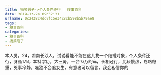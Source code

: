 ```yaml
---
title: 搞笑段子->个人条件还行 | 糗事百科
date: 2019-12-24 09:32:21
urlname: 0c2438c4dd7fc5e34c8cb598b5b79ae8
tags: 
- 糗事百科
categories:
- 糗事百科
- 搞笑段子
---
```

本人男，24，湖南长沙人，试试看能不能在这儿找一个结婚对象，个人条件还行，身高178，本科学历，大三房，一台16万的车，长相还行，比较慢热，成熟稳重，处事冷静，唯独不会追女生，有意者可以留言，我会私信你的


